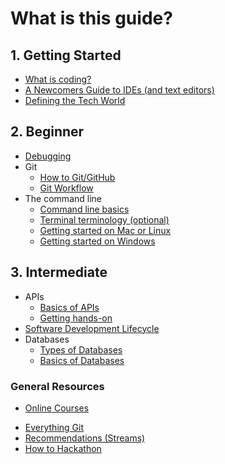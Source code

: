 # What is this guide?

## 1. Getting Started

* [What is coding?](1-getting-started/what-is-coding.md)
* [A Newcomers Guide to IDEs (and text editors)](1-getting-started/ides-and-text-editors.md)
* [Defining the Tech World](1-getting-started/defining-the-tech-world.md)

## 2. Beginner

* [Debugging](2-beginner/debugging.md)
* Git
  * [How to Git/GitHub](2-beginner/how-to-git-github.md)
  * [Git Workflow](2-beginner/git-workflow.md)
* The command line 
  * [Command line basics](2-beginner/command-line-basics.md)
  * [Terminal terminology (optional)](2-beginner/terminal-terminology.md)
  * [Getting started on Mac or Linux](2-beginner/command-line-mac-linux.md)
  * [Getting started on Windows](2-beginner/command-line-windows.md)

## 3. Intermediate
* APIs
  * [Basics of APIs](3-intermediate/apis-basics.md)
  * [Getting hands-on](3-intermediate/apis-handson.md)
* [Software Development Lifecycle](3-intermediate/software-development-lifecycle.md)
* Databases
  * [Types of Databases](3-intermediate/db-types.md)
  * [Basics of Databases](3-intermediate/db-basics.md)

### General Resources
* [Online Courses](recs/online-courses.md)
<!--* [Computer Science Programs in the Greater Vancouver Area](2-beginner/computer-science-programs.md)-->
* [Everything Git](recs/git-recs.md)
* [Recommendations (Streams)](recs/general-recs.md)
* [How to Hackathon](recs/hackathon-recs.md)
